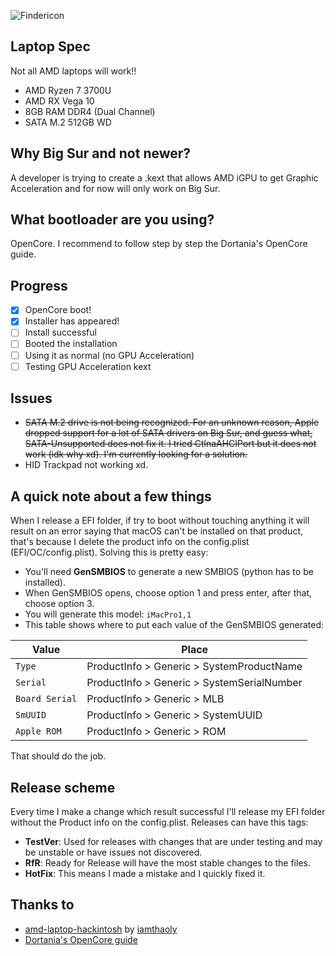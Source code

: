 ![Findericon](https://upload.wikimedia.org/wikipedia/commons/thumb/c/c9/Finder_Icon_macOS_Big_Sur.png/800px-Finder_Icon_macOS_Big_Sur.png)

## Laptop Spec
Not all AMD laptops will work!!
- AMD Ryzen 7 3700U
- AMD RX Vega 10
- 8GB RAM DDR4 (Dual Channel)
- SATA M.2 512GB WD

## Why Big Sur and not newer?
A developer is trying to create a .kext that allows AMD iGPU to get Graphic Acceleration and for now will only work on Big Sur.

## What bootloader are you using?
OpenCore. I recommend to follow step by step the Dortania's OpenCore guide.

## Progress
- [x] OpenCore boot!
- [x] Installer has appeared!
- [ ] Install successful
- [ ] Booted the installation
- [ ] Using it as normal (no GPU Acceleration)
- [ ] Testing GPU Acceleration kext

## Issues
- ~~SATA M.2 drive is not being recognized. For an unknown reason, Apple dropped support for a lot of SATA drivers on Big Sur, and guess what, SATA-Unsupported does not fix it. I tried CtlnaAHCIPort but it does not work (idk why xd).
I'm currently looking for a solution.~~
- HID Trackpad not working xd.

## A quick note about a few things
When I release a EFI folder, if try to boot without touching anything it will result on an error saying that macOS can't be installed on that product, that's because I delete the product info on the config.plist (EFI/OC/config.plist). Solving this is pretty easy:
- You'll need **GenSMBIOS** to generate a new SMBIOS (python has to be installed).
- When GenSMBIOS opens, choose option 1 and press enter, after that, choose option 3.
- You will generate this model: `iMacPro1,1`
- This table shows where to put each value of the GenSMBIOS generated:

| Value | Place |
| --- | --- |
| `Type` | ProductInfo > Generic > SystemProductName |
| `Serial` | ProductInfo > Generic > SystemSerialNumber |
| `Board Serial` | ProductInfo > Generic > MLB |
| `SmUUID` | ProductInfo > Generic > SystemUUID |
| `Apple ROM` | ProductInfo > Generic > ROM |

That should do the job.

## Release scheme
Every time I make a change which result successful I'll release my EFI folder without the Product info on the config.plist.
Releases can have this tags: 
- **TestVer**: Used for releases with changes that are under testing and may be unstable or have issues not discovered.
- **RfR**: Ready for Release will have the most stable changes to the files.
- **HotFix**: This means I made a mistake and I quickly fixed it.

## Thanks to
- [amd-laptop-hackintosh](https://github.com/iamthaoly/amd-laptop-hackintosh) by [iamthaoly](https://github.com/iamthaoly)
- [Dortania's OpenCore guide](https://dortania.github.io/OpenCore-Install-Guide/)

